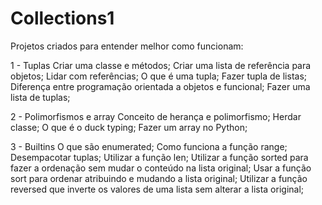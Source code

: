 # Collections1

Projetos criados para entender melhor como funcionam:

1 - Tuplas
Criar uma classe e métodos;
Criar uma lista de referência para objetos;
Lidar com referências;
O que é uma tupla;
Fazer tupla de listas;
Diferença entre programação orientada a objetos e funcional;
Fazer uma lista de tuplas;

2 - Polimorfismos e array
Conceito de herança e polimorfismo;
Herdar classe;
O que é o duck typing;
Fazer um array no Python;

3 - Builtins
O que são enumerated;
Como funciona a função range;
Desempacotar tuplas;
Utilizar a função len;
Utilizar a função sorted para fazer a ordenação sem mudar o conteúdo na lista original;
Usar a função sort para ordenar atribuindo e mudando a lista original;
Utilizar a função reversed que inverte os valores de uma lista sem alterar a lista original;

